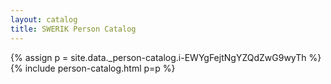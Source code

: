 ```yaml
---
layout: catalog
title: SWERIK Person Catalog
---
```

{% assign p = site.data._person-catalog.i-EWYgFejtNgYZQdZwG9wyTh %}
{% include person-catalog.html p=p %}

